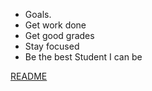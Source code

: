 * Goals.
* Get work done
* Get good grades
* Stay focused
* Be the best Student I can be

[README](README.md)
